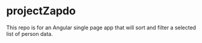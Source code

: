 # projectZapdo
This repo is for an Angular single page app that will sort and filter a selected list of person data.
